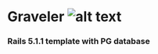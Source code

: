 # Graveler ![alt text](https://randompokemon.com/sprites/animated/75.gif "Graveler")
### Rails 5.1.1 template  with PG database 

